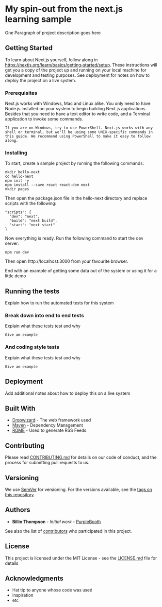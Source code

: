 # My spin-out from the next.js learning sample

One Paragraph of project description goes here

## Getting Started

To learn about Next.js yourself, follow along in https://nextjs.org/learn/basics/getting-started/setup.
These instructions will get you a copy of the project up and running on your local machine for development and testing purposes. See deployment for notes on how to deploy the project on a live system.

### Prerequisites

Next.js works with Windows, Mac and Linux alike. You only need to have Node.js installed on your system to begin building Next.js applications. Besides that you need to have a text editor to write code, and a Terminal application to invoke some commands.
```
If you are on Windows, try to use PowerShell. Next.js works with any shell or terminal, but we'll be using some UNIX-specific commands in this guide. We recommend using PowerShell to make it easy to follow along.
```

### Installing

To start, create a sample project by running the following commands:
```
mkdir hello-next
cd hello-next
npm init -y
npm install --save react react-dom next
mkdir pages
```

Then open the package.json file in the hello-next directory and replace scripts with the following:
```
"scripts": {
  "dev": "next",
  "build": "next build",
  "start": "next start"
}
```

Now everything is ready. Run the following command to start the dev server:
```
npm run dev
```

Then open http://localhost:3000 from your favourite browser.

End with an example of getting some data out of the system or using it for a little demo

## Running the tests

Explain how to run the automated tests for this system

### Break down into end to end tests

Explain what these tests test and why

```
Give an example
```

### And coding style tests

Explain what these tests test and why

```
Give an example
```

## Deployment

Add additional notes about how to deploy this on a live system

## Built With

* [Dropwizard](http://www.dropwizard.io/1.0.2/docs/) - The web framework used
* [Maven](https://maven.apache.org/) - Dependency Management
* [ROME](https://rometools.github.io/rome/) - Used to generate RSS Feeds

## Contributing

Please read [CONTRIBUTING.md](https://gist.github.com/PurpleBooth/b24679402957c63ec426) for details on our code of conduct, and the process for submitting pull requests to us.

## Versioning

We use [SemVer](http://semver.org/) for versioning. For the versions available, see the [tags on this repository](https://github.com/your/project/tags). 

## Authors

* **Billie Thompson** - *Initial work* - [PurpleBooth](https://github.com/PurpleBooth)

See also the list of [contributors](https://github.com/your/project/contributors) who participated in this project.

## License

This project is licensed under the MIT License - see the [LICENSE.md](LICENSE.md) file for details

## Acknowledgments

* Hat tip to anyone whose code was used
* Inspiration
* etc

